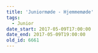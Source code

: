 ```yaml
---
title: 'Juniormøde - Hjemmemøde'
tags:
  - Junior
date_start: 2017-05-09T17:00:00
date_end: 2017-05-09T19:00:00
old_id: 6661
---
```

